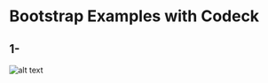 # Bootstrap Examples with Codeck 
## 1- 
![alt text](https://github.com/tugbaca/BootstrapExamples/blob/master/views/1.png)
